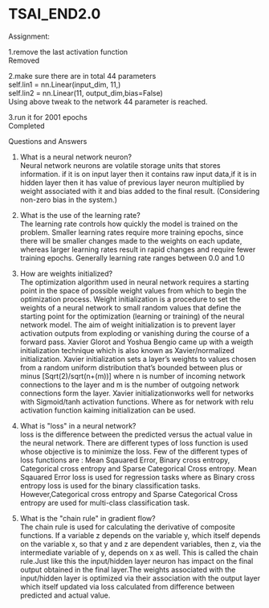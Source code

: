 # TSAI_END2.0

Assignment:

1.remove the last activation function<br>
 Removed

2.make sure there are in total 44 parameters<br>
self.lin1 = nn.Linear(input_dim, 11,)<br>
self.lin2 = nn.Linear(11, output_dim,bias=False)<br>
Using above tweak to the network 44 parameter is reached.

3.run it for 2001 epochs<br>
Completed

Questions and Answers

1. What is a neural network neuron?<br>
 Neural network neurons are volatile storage units that stores information.
if it is on input layer then it contains raw input data,if it is in hidden layer
then it has value of previous layer neuron multiplied by weight associated with it and bias added to the final result.
(Considering non-zero bias in the system.)

2. What is the use of the learning rate?<br>
The learning rate controls how quickly the model is trained on the problem. 
Smaller learning rates require more training epochs, since there will be smaller changes made to the weights on each update, 
whereas larger learning rates result in rapid changes and require fewer training epochs.
Generally learning rate ranges between 0.0 and 1.0


3. How are weights initialized?<br>
The optimization algorithm used in neural network requires a starting point in the space of possible weight values from which to begin the optimization process. 
Weight initialization is a procedure to set the weights of a neural network to small random values that define the starting point
for the optimization (learning or training) of the neural network model. 
The aim of weight initialization is to prevent layer activation outputs from exploding or vanishing during the course of a forward pass.
Xavier Glorot and Yoshua Bengio came up with a weigth initialization technique which is also known as Xavier/normalized initialization.
Xavier initialization sets a layer’s weights to values chosen from a random uniform distribution that’s bounded between
plus or minus [Sqrt(2)/sqrt(n+(m))] where n is number of incoming network connections to the layer and m is the number of outgoing network connections form the layer.
Xavier initializationworks well for networks with Sigmoid/tanh activation functions.
Where as for network with relu activation function kaiming initialization can be used.

4. What is "loss" in a neural network?<br>
loss is the difference between the predicted versus the actual value in the neural network.
There are different types of loss function is used whose objective is to minimize the loss.
Few of the different types of loss functions are :
Mean Sqauared Error,
Binary cross entropy,
Categorical cross entropy and
Sparse Categorical Cross entropy. 
Mean Sqauared Error loss is used for regression tasks where as Binary cross entropy loss is used for the binary classification tasks.
However,Categorical cross entropy and Sparse Categorical Cross entropy are used for multi-class classification task.

5. What is the "chain rule" in gradient flow?<br>
The chain rule is used for calculating the derivative of composite functions.
If a variable z depends on the variable y, which itself depends on the variable x, so that y and z are dependent variables, then z,
via the intermediate variable of y, depends on x as well. This is called the chain rule.Just like this the input/hidden layer neuron has impact on the
final output obtained in the final layer.The weights associated with the input/hidden layer is optimized via their association with the output layer
which itself updated via loss calculated from difference between predicted and actual value. 
